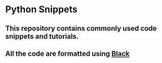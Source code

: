 # Python Snippets

## This repository contains commonly used code snippets and tutorials.


## All the code are formatted using [Black]("https://github.com/psf/black")
